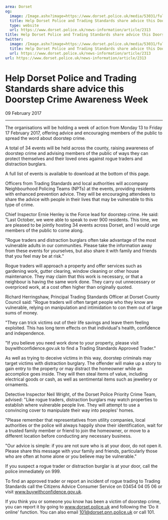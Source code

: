 ```yaml
area: Dorset
og:
  image: /Image.ashx?image=https://www.dorset.police.uk/media/53031/full-list-of-doorstep-crime-awareness-week-events.jpg&amp;amp;width=150
  title: Help Dorset Police and Trading Standards share advice this Doorstep Crime Awareness Week
  type: website
  url: https://www.dorset.police.uk/news-information/article/2313
title: Help Dorset Police and Trading Standards share advice this Doorstep Crime Awareness Week |
twitter:
  image: /Image.ashx?image=https://www.dorset.police.uk/media/53031/full-list-of-doorstep-crime-awareness-week-events.jpg&amp;amp;width=150
  title: Help Dorset Police and Trading Standards share advice this Doorstep Crime Awareness Week
  url: https://www.dorset.police.uk/news-information/article/2313
url: https://www.dorset.police.uk/news-information/article/2313
```

# Help Dorset Police and Trading Standards share advice this Doorstep Crime Awareness Week

09 February 2017

* * *

The organisations will be holding a week of action from Monday 13 to Friday 17 February 2017, offering advice and encouraging members of the public to spread the word about doorstep crime.

A total of 34 events will be held across the county, raising awareness of doorstep crime and advising members of the public of ways they can protect themselves and their loved ones against rogue traders and distraction burglars.

A full list of events is available to download at the bottom of this page.

Officers from Trading Standards and local authorities will accompany Neighbourhood Policing Teams (NPTs) at the events, providing residents with enhanced prevention advice. They will be encouraging attendees to share the advice with people in their lives that may be vulnerable to this type of crime.

Chief Inspector Ernie Henley is the Force lead for doorstep crime. He said: "Last October, we were able to speak to over 900 residents. This time, we are pleased to be jointly hosting 34 events across Dorset, and I would urge members of the public to come along.

"Rogue traders and distraction burglars often take advantage of the most vulnerable adults in our communities. Please take the information away from these events for yourselves, but also share it with family and friends that you feel may be at risk."

Rogue traders will approach a property and offer services such as gardening work, gutter clearing, window cleaning or other house maintenance. They may claim that this work is necessary, or that a neighbour is having the same work done. They carry out unnecessary or overpriced work, at a cost often higher than originally quoted.

Richard Herringshaw, Principal Trading Standards Officer at Dorset County Council said: "Rogue traders will often target people who they know are vulnerable, relying on manipulation and intimidation to con them out of large sums of money.

"They can trick victims out of their life savings and leave them feeling exploited. This has long term effects on that individual's health, confidence and independence.

"If you believe you need work done to your property, please visit buywithconfidence.gov.uk to find a Trading Standards Approved Trader."

As well as trying to deceive victims in this way, doorstep criminals may target victims with distraction burglary. The offender will make up a story to gain entry to the property or may distract the homeowner while an accomplice goes inside. They will then steal items of value, including electrical goods or cash, as well as sentimental items such as jewellery or ornaments.

Detective Inspector Neil Wright, of the Dorset Police Priority Crime Team, advised: "Like rogue traders, distraction burglars may watch properties to establish where vulnerable people live. They will attempt to use a convincing cover to manipulate their way into peoples' homes.

"Please remember that representatives from utility companies, local authorities or the police will always happily show their identification, wait for a trusted family member or friend to join the homeowner, or move to a different location before conducting any necessary business.

"Our advice is simple: if you are not sure who is at your door, do not open it. Please share this message with your family and friends, particularly those who are often at home alone or you believe may be vulnerable."

If you suspect a rogue trader or distraction burglar is at your door, call the police immediately on 999.

To find an approved trader or report an incident of rogue trading to Trading Standards call the Citizens Advice Consumer Service on 03454 04 05 06 or visit www.buywithconfidence.gov.uk.

If you think you or someone you know has been a victim of doorstep crime, you can report it by going to www.dorset.police.uk and following the 'Do it online' function. You can also email 101@dorset.pnn.police.uk or call 101.

